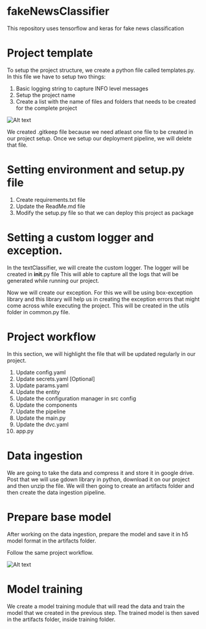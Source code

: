 # fakeNewsClassifier
This repository uses tensorflow and keras for fake news classification

# Project template

To setup the project structure, we create a python file called templates.py.
In this file we have to setup two things:

1. Basic logging string to capture INFO level messages
2. Setup the project name
3. Create a list with the name of files and folders that needs to be created for the complete project 

![Alt text](<Screenshot 2023-12-04 at 2.20.46 PM.png>)

We created .gitkeep file because we need atleast one file to be created in our project setup. Once we setup our deployment pipeline, we will delete that file.

# Setting environment and setup.py file

1. Create requirements.txt file
2. Update the ReadMe.md file
3. Modify the setup.py file so that we can deploy this project as package

# Setting a custom logger and exception.

In the textClassifier, we will create the custom logger. The logger will be created in __init__.py file This will able to capture all the logs that will be generated while running our project.

Now we will create our exception. For this we will be using box-exception library and this library will help us in creating the exception errors that might come across while executing the project. This will be created in the utils folder in common.py file.

# Project workflow
In this section, we will highlight the file that will be updated regularly in our project.

1. Update config.yaml
2. Update secrets.yaml [Optional]
3. Update params.yaml
4. Update the entity
5. Update the configuration manager in src config
6. Update the components
7. Update the pipeline
8. Update the main.py
9. Update the dvc.yaml
10. app.py

# Data ingestion

We are going to take the data and compress it and store it in google drive. Post that we will use gdown library in python, download it on our project and then unzip the file. We will then going to create an artifacts folder and then create the data ingestion pipeline.

# Prepare base model

After working on the data ingestion, prepare the model and save it in h5 model format in the artifacts folder.

Follow the same project workflow.

![Alt text](<Screenshot 2023-12-19 at 4.50.31 PM.png>)

# Model training

We create a model training module that will read the data and train the model that we created in the previous step. The trained model is then saved in the artifacts folder, inside training folder.
